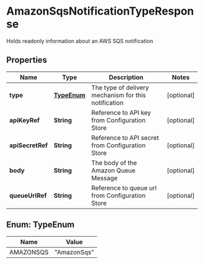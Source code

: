

# AmazonSqsNotificationTypeResponse

Holds readonly information about an AWS SQS notification

## Properties

| Name | Type | Description | Notes |
|------------ | ------------- | ------------- | -------------|
|**type** | [**TypeEnum**](#TypeEnum) | The type of delivery mechanism for this notification |  [optional] |
|**apiKeyRef** | **String** | Reference to API key from Configuration Store |  [optional] |
|**apiSecretRef** | **String** | Reference to API secret from Configuration Store |  [optional] |
|**body** | **String** | The body of the Amazon Queue Message |  [optional] |
|**queueUrlRef** | **String** | Reference to queue url from Configuration Store |  [optional] |



## Enum: TypeEnum

| Name | Value |
|---- | -----|
| AMAZONSQS | &quot;AmazonSqs&quot; |



